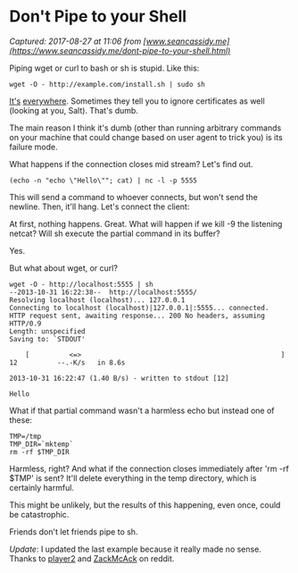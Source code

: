 # Don't Pipe to your Shell

_Captured: 2017-08-27 at 11:06 from [www.seancassidy.me](https://www.seancassidy.me/dont-pipe-to-your-shell.html)_

Piping wget or curl to bash or sh is stupid. Like this:
    
    
    wget -O - http://example.com/install.sh | sudo sh
    

[It's](https://github.com/saltstack/salt-bootstrap) [everywhere](https://github.com/isaacs/npm/issues/1641). Sometimes they tell you to ignore certificates as well (looking at you, Salt). That's dumb.

The main reason I think it's dumb (other than running arbitrary commands on your machine that could change based on user agent to trick you) is its failure mode.

What happens if the connection closes mid stream? Let's find out.
    
    
    (echo -n "echo \"Hello\""; cat) | nc -l -p 5555
    

This will send a command to whoever connects, but won't send the newline. Then, it'll hang. Let's connect the client:

At first, nothing happens. Great. What will happen if we kill -9 the listening netcat? Will sh execute the partial command in its buffer?

Yes.

But what about wget, or curl?
    
    
    wget -O - http://localhost:5555 | sh
    --2013-10-31 16:22:38--  http://localhost:5555/
    Resolving localhost (localhost)... 127.0.0.1
    Connecting to localhost (localhost)|127.0.0.1|:5555... connected.
    HTTP request sent, awaiting response... 200 No headers, assuming HTTP/0.9
    Length: unspecified
    Saving to: `STDOUT'
    
        [          <=>                                                  ] 12          --.-K/s   in 8.6s
    
    2013-10-31 16:22:47 (1.40 B/s) - written to stdout [12]
    
    Hello
    

What if that partial command wasn't a harmless echo but instead one of these:
    
    
    TMP=/tmp
    TMP_DIR=`mktemp`
    rm -rf $TMP_DIR
    

Harmless, right? And what if the connection closes immediately after 'rm -rf $TMP' is sent? It'll delete everything in the temp directory, which is certainly harmful.

This might be unlikely, but the results of this happening, even once, could be catastrophic.

Friends don't let friends pipe to sh.

_Update_: I updated the last example because it really made no sense. Thanks to [player2](http://www.reddit.com/r/programming/comments/1pnkxs/dont_pipe_to_your_shell/cd442fz) and [ZackMcAck](http://www.reddit.com/r/programming/comments/1pnkxs/dont_pipe_to_your_shell/cd44pjw) on reddit.
